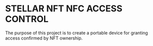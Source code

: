 # STELLAR NFT NFC ACCESS CONTROL
<DOCTYPE html>
	<head>
	<!--	<h1>SNNAC - STELLAR NFT NFC ACCESS CONTROL</h1>-->
	</head>
	<body>The purpose of this project is to create a portable device for granting access confirmed by NFT ownership.
	</body>		
			
		


